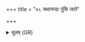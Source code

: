 +++
title = "०८ यथानन्दाः पुंसि जाते"

+++
<details><summary>मूलम् (GR)</summary>

यथानन्दाः पुंसि जाते  
न व्रवस्तीति कश् चन ।  
एवा त्वं पुत्रम् ओषधे  
ऽस्या आ धेहि नार्यै ॥
</details>